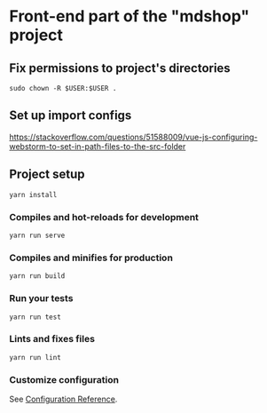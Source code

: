 # Front-end part of the "mdshop" project

## Fix permissions to project's directories
```
sudo chown -R $USER:$USER .
```

## Set up import configs
https://stackoverflow.com/questions/51588009/vue-js-configuring-webstorm-to-set-in-path-files-to-the-src-folder

## Project setup
```
yarn install
```

### Compiles and hot-reloads for development
```
yarn run serve
```

### Compiles and minifies for production
```
yarn run build
```

### Run your tests
```
yarn run test
```

### Lints and fixes files
```
yarn run lint
```

### Customize configuration
See [Configuration Reference](https://cli.vuejs.org/config/).
